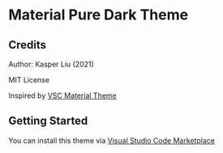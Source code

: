# Material Pure Dark Theme


## Credits

Author: Kasper Liu (2021)

MIT License

Inspired by 
[VSC Material Theme](https://github.com/material-theme/vsc-material-theme "VSC Material Theme")


## Getting Started

You can install this theme via [Visual Studio Code Marketplace](https://marketplace.visualstudio.com/items?itemName=Kasperliu.material-pure-dark "Visual Studio Code Marketplace")

